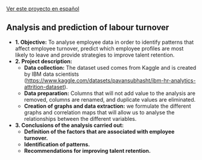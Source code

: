 [Ver este proyecto en español](https://github.com/BorjaBallesteros/Portfolio-data-analytics-en)

## Analysis and prediction of labour turnover

- **1. Objective:** To analyse employee data in order to identify patterns that affect employee turnover, predict which employee profiles are most likely to leave and provide strategies to improve talent retention.
- **2. Project description:**
  - **Data collection:** The dataset used comes from Kaggle and is created by IBM data scientists (https://www.kaggle.com/datasets/pavansubhasht/ibm-hr-analytics-attrition-dataset).
  - **Data preparation:** Columns that will not add value to the analysis are removed, columns are renamed, and duplicate values are eliminated.
  - **Creation of graphs and data extraction:** we formulate the different graphs and correlation maps that will allow us to analyse the relationships between the different variables.
- **3. Conclusions of the analysis carried out:**
  - **Definition of the factors that are associated with employee turnover.**
  - **Identification of patterns.**
  - **Recommendations for improving talent retention.**
